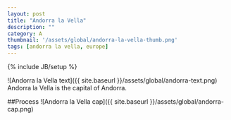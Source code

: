 ```yaml
---
layout: post
title: "Andorra la Vella"
description: ""
category: A
thumbnail: '/assets/global/andorra-la-vella-thumb.png'
tags: [andorra la vella, europe]
---
```

{% include JB/setup %}

![Andorra la Vella text]({{ site.baseurl }}/assets/global/andorra-text.png)
Andorra la Vella is the capital of Andorra.

##Process
![Andorra la Vella cap]({{ site.baseurl }}/assets/global/andorra-cap.png)
